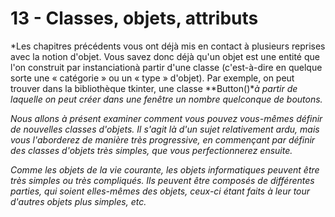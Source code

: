 # 13 - Classes, objets, attributs

*Les chapitres précédents vous ont déjà mis en contact à plusieurs
reprises avec la notion d'objet. Vous savez donc déjà qu'un objet est
une entité que l'on construit par instanciationà partir d'une classe
(c'est-à-dire en quelque sorte une « catégorie » ou un « type »
d'objet). Par exemple, on peut trouver dans la bibliothèque tkinter, une
classe **Button()**à partir de laquelle on peut créer dans une fenêtre
un nombre quelconque de boutons.*

*Nous allons à présent examiner comment vous pouvez vous-mêmes définir
de nouvelles classes d'objets. Il s'agit là d'un sujet relativement
ardu, mais vous l'aborderez de manière très progressive, en commençant
par définir des classes d'objets très simples, que vous perfectionnerez
ensuite.*

*Comme les objets de la vie courante, les objets informatiques peuvent
être très simples ou très compliqués. Ils peuvent être composés de
différentes parties, qui soient elles-mêmes des objets, ceux-ci étant
faits à leur tour d'autres objets plus simples, etc.*

